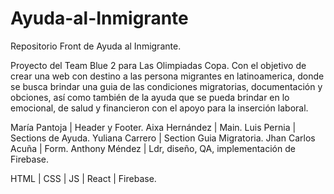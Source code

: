 # Ayuda-al-Inmigrante

Repositorio Front de Ayuda al Inmigrante.

Proyecto del Team Blue 2 para Las Olimpiadas Copa. Con el objetivo de crear una web con destino a las persona migrantes en latinoamerica, donde se busca brindar una guia de las condiciones migratorias, documentación y obciones, así como también de la ayuda que se pueda brindar en lo emocional, de salud y financieron con el apoyo para la inserción laboral.

María Pantoja | Header y Footer. 
Aixa Hernández | Main. 
Luis Pernia | Sections de Ayuda. 
Yuliana Carrero | Section Guia Migratoria. 
Jhan Carlos Acuña | Form.
Anthony Méndez | Ldr, diseño, QA, implementación de Firebase.

HTML | CSS | JS | React | Firebase.
